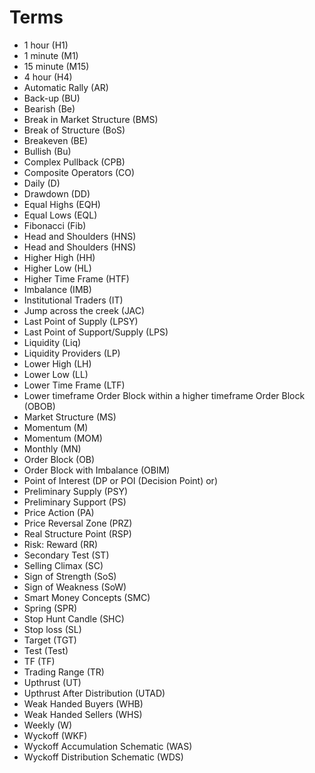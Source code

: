 # Terms

- 1 hour (H1)
- 1 minute (M1)
- 15 minute (M15)
- 4 hour (H4)
- Automatic Rally (AR)
- Back-up (BU)
- Bearish (Be)
- Break in Market Structure (BMS)
- Break of Structure (BoS)
- Breakeven (BE)
- Bullish (Bu)
- Complex Pullback (CPB)
- Composite Operators (CO)
- Daily (D)
- Drawdown (DD)
- Equal Highs (EQH)
- Equal Lows (EQL)
- Fibonacci (Fib)
- Head and Shoulders (HNS)
- Head and Shoulders (HNS)
- Higher High (HH)
- Higher Low (HL)
- Higher Time Frame (HTF)
- Imbalance (IMB)
- Institutional Traders (IT)
- Jump across the creek (JAC)
- Last Point of Supply (LPSY)
- Last Point of Support/Supply (LPS)
- Liquidity (Liq)
- Liquidity Providers (LP)
- Lower High (LH)
- Lower Low (LL)
- Lower Time Frame (LTF)
- Lower timeframe Order Block within a higher timeframe Order Block (OBOB)
- Market Structure (MS)
- Momentum (M)
- Momentum (MOM)
- Monthly (MN)
- Order Block (OB)
- Order Block with Imbalance (OBIM)
- Point of Interest (DP or POI (Decision Point) or)
- Preliminary Supply (PSY)
- Preliminary Support (PS)
- Price Action (PA)
- Price Reversal Zone (PRZ)
- Real Structure Point (RSP)
- Risk: Reward (RR)
- Secondary Test (ST)
- Selling Climax (SC)
- Sign of Strength (SoS)
- Sign of Weakness (SoW)
- Smart Money Concepts (SMC)
- Spring (SPR)
- Stop Hunt Candle (SHC)
- Stop loss (SL)
- Target (TGT)
- Test (Test)
- TF (TF)
- Trading Range (TR)
- Upthrust (UT)
- Upthrust After Distribution (UTAD)
- Weak Handed Buyers (WHB)
- Weak Handed Sellers (WHS)
- Weekly (W)
- Wyckoff (WKF)
- Wyckoff Accumulation Schematic (WAS)
- Wyckoff Distribution Schematic (WDS)
